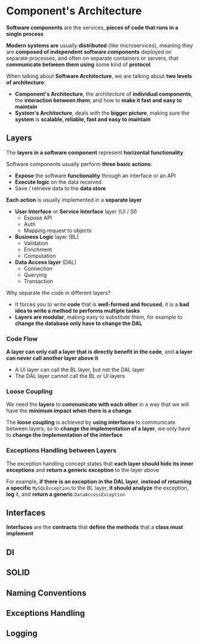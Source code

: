 # Component's Architecture

**Software components** are the services, **pieces of code that runs in a single process**

**Modern systems are** usually **distributed** (like microservices), meaning they are **composed of independent software components** deployed on separate processes, and often on separate containers or servers, that **communicate between them using** some kind of **protocol**

When talking about **Software Architecture**, we are talking about **two levels of architecture**:

- **Component's Architecture**, the architecture of **individual components**, the **interaction between them**, and how to **make it fast and easy to maintain**
- **System's Architecture**, deals with the **bigger picture**, making sure the **system** is **scalable, reliable, fast and easy to maintain**

## Layers

The **layers in a software component** represent **horizontal functionality**

Software components usually perform **three basic actions**:

- **Expose** the software **functionality** through an interface or an API
- **Execute logic** on the data received
- Save / retrieve data to the **data store**

**Each action** is usually implemented in a **separate layer**

- **User Interface** or **Service Interface** layer (UI / SI)
  - Expose API
  - Auth
  - Mapping request to objects
- **Business Logic** layer (BL)
  - Validation
  - Enrichment
  - Computation
- **Data Access layer** (DAL)
  - Connection
  - Querying
  - Transaction

Why separate the code in different layers?

- It forces you to write **code** that is **well-formed and focused**, it is a **bad idea to write a method to performs multiple tasks**
- **Layers are modular**, making easy to substitute them, for example to **change the database only have to change the DAL**

### Code Flow

**A layer can only call a layer that is directly benefit in the code**, and **a layer can never call another layer above it**

- A UI layer can call the BL layer, but not the DAL layer
- The DAL layer cannot call the BL or UI layers

### Loose Coupling

We need the **layers** to **communicate with each other** in a way that we will have the **minimum impact when there is a change**

The **loose coupling** is achieved by **using interfaces** to communicate between layers, so to **change the implementation of a layer**, we only have to **change the implementation of the interface**

### Exceptions Handling between Layers

The exception handling concept states that **each layer should hide its inner exceptions** and **return a generic exception** to the layer above

For example, **if there is an exception in the DAL layer**, **instead of returning a specific** `MySQLException` to the BL layer, **it should analyze** the exception, **log** it, and **return a generic** `DataAccessException`

## Interfaces

**Interfaces** are the **contracts** that **define the methods** that a **class must implement**

## DI

## SOLID

## Naming Conventions

## Exceptions Handling

## Logging
